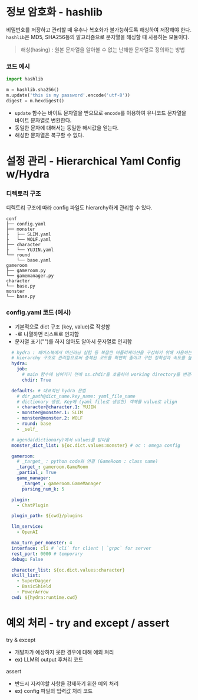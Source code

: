 # 정보 암호화 - hashlib

비밀번호를 저장하고 관리할 때 유추나 복호화가 불가능하도록 해싱하여 저장해야 한다.  
`hashlib`은 MD5, SHA256등의 알고리즘으로 문자열을 해싱할 때 사용하는 모듈이다.  
> 해싱(hasing) : 원본 문자열을 알아볼 수 없는 난해한 문자열로 정의하는 방법

### 코드 예시  
```python
import hashlib

m = hashlib.sha256()
m.update('this is my password'.encode('utf-8'))
digest = m.hexdigest()
```
- `update` 함수는 바이트 문자열을 받으므로 `encode`를 이용하여 유니코드 문자열을 바이트 문자열로 변환한다.
- 동일한 문자에 대해서는 동일한 해시값을 얻는다.
- 해싱한 문자열은 복구할 수 없다.


# 설정 관리 - Hierarchical Yaml Config w/Hydra
### 디렉토리 구조
디렉토리 구조에 따라 config 파일도 hierarchy하게 관리할 수 있다.
```
conf
├── config.yaml
├── monster
├   ├── SLIM.yaml
├   └── WOLF.yaml
├── character
├   └── YUJIN.yaml
└── round
    └── base.yaml
gameroom
├── gameroom.py
└── gamemanager.py
character
└── base.py
monster
└── base.py
```

### config.yaml 코드 (예시)
- 기본적으로 dict 구조 (key, value)로 작성함
- `-`로 나열하면 리스트로 인지함
- 문자열 표기("")를 하지 않아도 알아서 문자열로 인지함

```yaml
  # hydra : 페이스북에서 머신러닝 실험 등 복잡한 어플리케이션을 구성하기 위해 사용하는 오픈소스 프레임워크
  # hierarchy 구조로 관리함으로써 중복된 코드를 확연히 줄이고 구현 정확성과 속도를 높임
  hydra:
    job:
      # main 함수에 넘어가기 전에 os.chdir을 호출하여 working directory를 변경하도록 함
      chdir: True

  defaults: # 대표적인 hydra 문법
    # dir_path@dict_name.key_name: yaml_file_name
    # dictionary 생성, Key에 (yaml file로 생성한) 객체를 value로 align
    - character@character.1: YUJIN
    - monster@monster.1: SLIM
    - monster@monster.2: WOLF
    - round: base
    - _self_

  # agenda(dictionary)에서 values를 받아옴
  monster_dict_list: ${oc.dict.values:monster} # oc : omega config

  gameroom:
    # _target_ : python code와 연결 (GameRoom : class name)
    _target_: gameroom.GameRoom
    _partial_: True
    game_manager:
      _target_: gameroom.GameManager
      parsing_num_k: 5

  plugin:
    - ChatPlugin

  plugin_path: ${cwd}/plugins

  llm_service:
    - OpenAI

  max_turn_per_monster: 4
  interface: cli # `cli` for client | `grpc` for server
  rest_port: 0000 # temporary
  debug: False

  character_list: ${oc.dict.values:character}
  skill_list:
    - SuperDagger
    - BasicShield
    - PowerArrow
  cwd: ${hydra:runtime.cwd}
```


# 예외 처리 - try and except / assert
try & except
- 개발자가 예상하지 못한 경우에 대해 예외 처리
- ex) LLM의 output 후처리 코드

assert
- 반드시 지켜야할 사항을 강제하기 위한 예외 처리
- ex) config 파일의 입력값 처리 코드